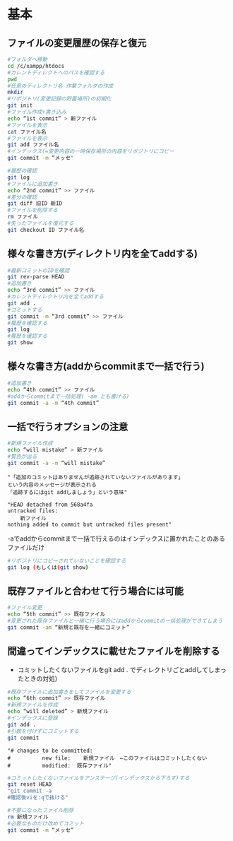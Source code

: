 # 基本

## ファイルの変更履歴の保存と復元

```bash
#フォルダへ移動
cd /c/xampp/htdocs		
#カレントディレクトへのパスを確認する
pwd
#任意のディレクトリ名	作業フォルダの作成	
mkdir
#リポジトリ(変更記録の貯蓄場所)の初期化
git init
#ファイル作成+書き込み
echo “1st commit” > 新ファイル	
#ファイルを表示
cat ファイル名	
#ファイルを表示
git add ファイル名	
#インデックス(=変更内容の一時保存場所の内容をリポジトリにコピー
git commit -m “メッセ"
```

```bash
#履歴の確認
git log
#ファイルに追加書き
echo “2nd commit” >> ファイル	
#差分の確認
git diff 旧ID 新ID
#ファイルを削除する
rm ファイル
#失ったファイルを復元する
git checkout ID ファイル名
```

## 様々な書き方(ディレクトリ内を全てaddする)

```bash
#最新コミットのIDを確認
git rev-parse HEAD
#追加書き
echo “3rd commit” >> ファイル
#カレントディレクトリ内を全てaddする
git add .
#コミットする
git commit -m “3rd commit” >> ファイル
#履歴を確認する
git log
#履歴を確認する
git show
```

## 様々な書き方(addからcommitまで一括で行う)	

```bash
#追加書き
echo “4th commit” >> ファイル
#addからcommitまで一括処理( -am とも書ける)
git commit -a -m “4th commit”
```

## 一括で行うオプションの注意

```bash
#新規ファイル作成
echo “will mistake” > 新ファイル
#警告が出る
git commit -a -m “will mistake”
```

```text
"「追加のコミットはありませんが追跡されていないファイルがあります」
という内容のメッセージが表示される
「追跡するにはgit addしましょう」という意味"

"HEAD detached from 568a4fa
untracked files:
    新ファイル
nothing added to commit but untracked files present"
```

-aでaddからcommitまで一括で行えるのはインデックスに置かれたことのあるファイルだけ

```bash
#リポジトリにコピーされていないことを確認する
git log (もしくは(git show)
```

## 既存ファイルと合わせて行う場合には可能

```bash
#ファイル変更
echo “5th commit” >> 既存ファイル
#変更された既存ファイルと一緒に行う場合にはaddからcommitの一括処理ができてしまう
git commit -am “新規と既存を一緒にコミット”
```

## 間違ってインデックスに載せたファイルを削除する

* コミットしたくないファイルをgit add . でディレクトリごとaddしてしまったときの対処)

```bash
#既存ファイルに追加書きをしてファイルを変更する
echo “6th commit” >> 既存ファイル
#新規ファイルを作成
echo “will deleted” > 新規ファイル
#インデックスに登録
git add .
#引数を付けずにコミットする
git commit
```

```text
"# changes to be committed:
#          new file:    新規ファイル　←このファイルはコミットしたくない
#          modified:  既存ファイル"
```

```bash
#コミットしたくないファイルをアンステージ(インデックスから下ろす)する
git reset HEAD
"git commit -a
#確認後viを:qで抜ける"

#不要になったファイル削除
rm 新規ファイル
#必要なものだけ改めてコミット
git commit -m “メッセ”
```
